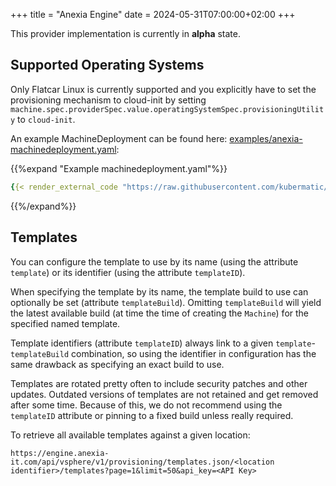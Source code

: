 +++
title = "Anexia Engine"
date = 2024-05-31T07:00:00+02:00
+++

This provider implementation is currently in **alpha** state.

## Supported Operating Systems

Only Flatcar Linux is currently supported and you explicitly have to set the provisioning mechanism
to cloud-init by setting `machine.spec.providerSpec.value.operatingSystemSpec.provisioningUtility`
to `cloud-init`.

An example MachineDeployment can be found here:
[examples/anexia-machinedeployment.yaml](https://github.com/kubermatic/machine-controller/blob/main/examples/anexia-machinedeployment.yaml):

{{%expand "Example machinedeployment.yaml"%}}
```yaml
{{< render_external_code "https://raw.githubusercontent.com/kubermatic/machine-controller/main/examples/anexia-machinedeployment.yaml" >}}
```
{{%/expand%}}

## Templates

You can configure the template to use by its name (using the attribute `template`) or its identifier
(using the attribute `templateID`).

When specifying the template by its name, the template build to use can optionally be set (attribute
`templateBuild`). Omitting `templateBuild` will yield the latest available build (at time the time
of creating the `Machine`) for the specified named template.

Template identifiers (attribute `templateID`) always link to a given `template`-`templateBuild`
combination, so using the identifier in configuration has the same drawback as specifying an exact
build to use.

Templates are rotated pretty often to include security patches and other updates. Outdated versions
of templates are not retained and get removed after some time. Because of this, we do not recommend
using the `templateID` attribute or pinning to a fixed build unless really required.

To retrieve all available templates against a given location:

```
https://engine.anexia-it.com/api/vsphere/v1/provisioning/templates.json/<location identifier>/templates?page=1&limit=50&api_key=<API Key>
```
